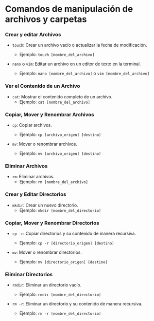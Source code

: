 # Comandos de manipulación de archivos y carpetas

### Crear y editar Archivos

- `touch`: Crear un archivo vacío o actualizar la fecha de modificación.

  - Ejemplo: `touch [nombre_del_archivo]`

- `nano` o `vim`: Editar un archivo en un editor de texto en la terminal.
  - Ejemplo: `nano [nombre_del_archivo]` o `vim [nombre_del_archivo]`

### Ver el Contenido de un Archivo

- `cat`: Mostrar el contenido completo de un archivo.
  - Ejemplo: `cat [nombre_del_archivo]`

### Copiar, Mover y Renombrar Archivos

- `cp`: Copiar archivos.

  - Ejemplo: `cp [archivo_origen] [destino]`

- `mv`: Mover o renombrar archivos.
  - Ejemplo: `mv [archivo_origen] [destino]`

### Eliminar Archivos

- `rm`: Eliminar archivos.
  - Ejemplo: `rm [nombre_del_archivo]`

### Crear y Editar Directorios

- `mkdir`: Crear un nuevo directorio.
  - Ejemplo: `mkdir [nombre_del_directorio]`

### Copiar, Mover y Renombrar Directorios

- `cp -r`: Copiar directorios y su contenido de manera recursiva.

  - Ejemplo: `cp -r [directorio_origen] [destino]`

- `mv`: Mover o renombrar directorios.
  - Ejemplo: `mv [directorio_origen] [destino]`

### Eliminar Directorios

- `rmdir`: Eliminar un directorio vacío.

  - Ejemplo: `rmdir [nombre_del_directorio]`

- `rm -r`: Eliminar un directorio y su contenido de manera recursiva.
  - Ejemplo: `rm -r [nombre_del_directorio]`
